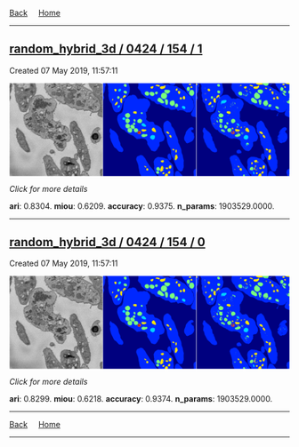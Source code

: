 
[Back](..)&nbsp;&nbsp;&nbsp;&nbsp;&nbsp;[Home](https://leapmanlab.github.io/snapshots)

---

<div class="summary"><a href="1"><h2>random_hybrid_3d / 0424 / 154 / 1</h2></a><p>Created 07 May 2019, 11:57:11
</p><a href="1"><img src="1/media/summary.png" align="center"></a><p>
<i>Click for more details</i>
</p></div>

**ari**: 0.8304. **miou**: 0.6209. **accuracy**: 0.9375. **n_params**: 1903529.0000. 

---

<div class="summary"><a href="0"><h2>random_hybrid_3d / 0424 / 154 / 0</h2></a><p>Created 07 May 2019, 11:57:11
</p><a href="0"><img src="0/media/summary.png" align="center"></a><p>
<i>Click for more details</i>
</p></div>

**ari**: 0.8299. **miou**: 0.6218. **accuracy**: 0.9374. **n_params**: 1903529.0000. 

---

[Back](..)&nbsp;&nbsp;&nbsp;&nbsp;&nbsp;[Home](https://leapmanlab.github.io/snapshots)

---